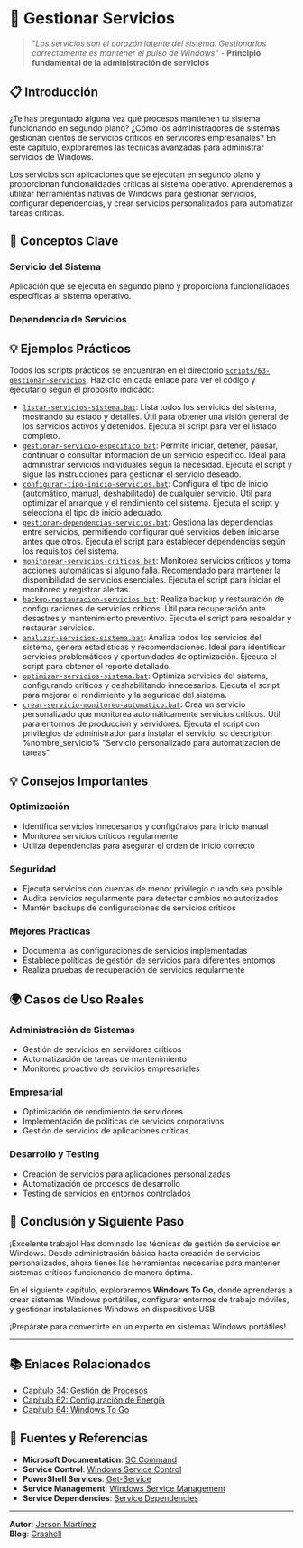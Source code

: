 # 🔧 Gestionar Servicios

> *"Los servicios son el corazón latente del sistema. Gestionarlos correctamente es mantener el pulso de Windows"* - **Principio fundamental de la administración de servicios**

## 📋 Introducción

¿Te has preguntado alguna vez qué procesos mantienen tu sistema funcionando en segundo plano? ¿Cómo los administradores de sistemas gestionan cientos de servicios críticos en servidores empresariales? En este capítulo, exploraremos las técnicas avanzadas para administrar servicios de Windows.

Los servicios son aplicaciones que se ejecutan en segundo plano y proporcionan funcionalidades críticas al sistema operativo. Aprenderemos a utilizar herramientas nativas de Windows para gestionar servicios, configurar dependencias, y crear servicios personalizados para automatizar tareas críticas.

## 🎯 Conceptos Clave

### **Servicio del Sistema**
Aplicación que se ejecuta en segundo plano y proporciona funcionalidades específicas al sistema operativo.

### **Dependencia de Servicios**
## 💡 Ejemplos Prácticos
Todos los scripts prácticos se encuentran en el directorio [`scripts/63-gestionar-servicios`](scripts/63-gestionar-servicios). Haz clic en cada enlace para ver el código y ejecutarlo según el propósito indicado:

- [`listar-servicios-sistema.bat`](scripts/63-gestionar-servicios/listar-servicios-sistema.bat): Lista todos los servicios del sistema, mostrando su estado y detalles. Útil para obtener una visión general de los servicios activos y detenidos. Ejecuta el script para ver el listado completo.
- [`gestionar-servicio-especifico.bat`](scripts/63-gestionar-servicios/gestionar-servicio-especifico.bat): Permite iniciar, detener, pausar, continuar o consultar información de un servicio específico. Ideal para administrar servicios individuales según la necesidad. Ejecuta el script y sigue las instrucciones para gestionar el servicio deseado.
- [`configurar-tipo-inicio-servicios.bat`](scripts/63-gestionar-servicios/configurar-tipo-inicio-servicios.bat): Configura el tipo de inicio (automático, manual, deshabilitado) de cualquier servicio. Útil para optimizar el arranque y el rendimiento del sistema. Ejecuta el script y selecciona el tipo de inicio adecuado.
- [`gestionar-dependencias-servicios.bat`](scripts/63-gestionar-servicios/gestionar-dependencias-servicios.bat): Gestiona las dependencias entre servicios, permitiendo configurar qué servicios deben iniciarse antes que otros. Ejecuta el script para establecer dependencias según los requisitos del sistema.
- [`monitorear-servicios-criticos.bat`](scripts/63-gestionar-servicios/monitorear-servicios-criticos.bat): Monitorea servicios críticos y toma acciones automáticas si alguno falla. Recomendado para mantener la disponibilidad de servicios esenciales. Ejecuta el script para iniciar el monitoreo y registrar alertas.
- [`backup-restauracion-servicios.bat`](scripts/63-gestionar-servicios/backup-restauracion-servicios.bat): Realiza backup y restauración de configuraciones de servicios críticos. Útil para recuperación ante desastres y mantenimiento preventivo. Ejecuta el script para respaldar y restaurar servicios.
- [`analizar-servicios-sistema.bat`](scripts/63-gestionar-servicios/analizar-servicios-sistema.bat): Analiza todos los servicios del sistema, genera estadísticas y recomendaciones. Ideal para identificar servicios problemáticos y oportunidades de optimización. Ejecuta el script para obtener el reporte detallado.
- [`optimizar-servicios-sistema.bat`](scripts/63-gestionar-servicios/optimizar-servicios-sistema.bat): Optimiza servicios del sistema, configurando críticos y deshabilitando innecesarios. Ejecuta el script para mejorar el rendimiento y la seguridad del sistema.
- [`crear-servicio-monitoreo-automatico.bat`](scripts/63-gestionar-servicios/crear-servicio-monitoreo-automatico.bat): Crea un servicio personalizado que monitorea automáticamente servicios críticos. Útil para entornos de producción y servidores. Ejecuta el script con privilegios de administrador para instalar el servicio.
sc description %nombre_servicio% "Servicio personalizado para automatizacion de tareas"

## 💡 Consejos Importantes

### **Optimización**
- Identifica servicios innecesarios y configúralos para inicio manual
- Monitorea servicios críticos regularmente
- Utiliza dependencias para asegurar el orden de inicio correcto

### **Seguridad**
- Ejecuta servicios con cuentas de menor privilegio cuando sea posible
- Audita servicios regularmente para detectar cambios no autorizados
- Mantén backups de configuraciones de servicios críticos

### **Mejores Prácticas**
- Documenta las configuraciones de servicios implementadas
- Establece políticas de gestión de servicios para diferentes entornos
- Realiza pruebas de recuperación de servicios regularmente

## 🌍 Casos de Uso Reales

### **Administración de Sistemas**
- Gestión de servicios en servidores críticos
- Automatización de tareas de mantenimiento
- Monitoreo proactivo de servicios empresariales

### **Empresarial**
- Optimización de rendimiento de servidores
- Implementación de políticas de servicios corporativos
- Gestión de servicios de aplicaciones críticas

### **Desarrollo y Testing**
- Creación de servicios para aplicaciones personalizadas
- Automatización de procesos de desarrollo
- Testing de servicios en entornos controlados

## 🎯 Conclusión y Siguiente Paso

¡Excelente trabajo! Has dominado las técnicas de gestión de servicios en Windows. Desde administración básica hasta creación de servicios personalizados, ahora tienes las herramientas necesarias para mantener sistemas críticos funcionando de manera óptima.

En el siguiente capítulo, exploraremos **Windows To Go**, donde aprenderás a crear sistemas Windows portátiles, configurar entornos de trabajo móviles, y gestionar instalaciones Windows en dispositivos USB.

¡Prepárate para convertirte en un experto en sistemas Windows portátiles!

---

## 📚 Enlaces Relacionados

- [Capítulo 34: Gestión de Procesos](34.%20Gestión%20de%20Procesos.md)
- [Capítulo 62: Configuración de Energía](62.%20Configuración%20de%20Energía.md)
- [Capítulo 64: Windows To Go](64.%20Windows%20To%20Go.md)

## 🔗 Fuentes y Referencias

- **Microsoft Documentation**: [SC Command](https://docs.microsoft.com/en-us/windows-server/administration/windows-commands/sc-config)
- **Service Control**: [Windows Service Control](https://docs.microsoft.com/en-us/windows/win32/services/)
- **PowerShell Services**: [Get-Service](https://docs.microsoft.com/en-us/powershell/module/microsoft.powershell.management/get-service)
- **Service Management**: [Windows Service Management](https://docs.microsoft.com/en-us/windows/win32/services/service-management)
- **Service Dependencies**: [Service Dependencies](https://docs.microsoft.com/en-us/windows/win32/services/service-dependencies)

---

**Autor**: [Jerson Martínez](https://jersonmartinez.com)  
**Blog**: [Crashell](https://crashell.com)